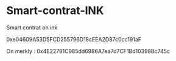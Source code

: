 # Smart-contrat-INK

Smart contrat on ink

0xe04609A53D5FCD255796D18cEEA2D87c0cc191aF

On merkly : 0x4E22791C985dd6986A7ea7d7CF1Bd10398Bc745c
